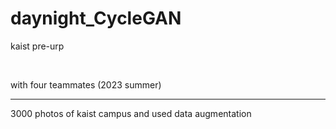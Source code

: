 # daynight_CycleGAN
kaist pre-urp 

<br>

with four teammates (2023 summer)

<hr>

3000 photos of kaist campus and used data augmentation
